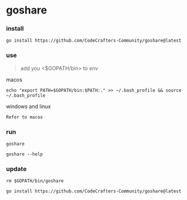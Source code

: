 # goshare

### install

```shell
go install https://github.com/CodeCrafters-Community/goshare@latest
```

### use

> add you <$GOPATH/bin> to env

macos

```shell
echo "export PATH=$GOPATH/bin:$PATH:." >> ~/.bash_profile && source ~/.bash_profile
```
windows and linux
```
Refer to macos
```

### run

```shell
goshare
```

```
goshare --help
```

### update

```shell
rm $GOPATH/bin/goshare
```

```shell
go install https://github.com/CodeCrafters-Community/goshare@latest
```
